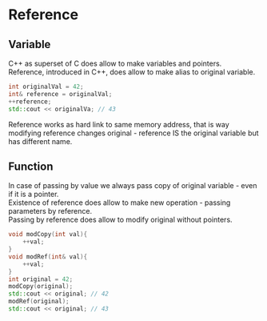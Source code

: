 Reference
===

Variable
---
C++ as superset of C does allow to make variables and pointers.  
Reference, introduced in C++, does allow to make alias to original variable. 
```cpp
int originalVal = 42;
int& reference = originalVal;
++reference;
std::cout << originalVa; // 43
```
Reference works as hard link to same memory address, that is way modifying reference changes original - reference IS the original variable but has different name.

Function
---
In case of passing by value we always pass copy of original variable - even if it is a pointer.  
Existence of reference does allow to make new operation - passing parameters by reference.  
Passing by reference does allow to modify original without pointers.
```cpp
void modCopy(int val){
    ++val;
}
void modRef(int& val){
    ++val;
}
int original = 42;
modCopy(original);
std::cout << original; // 42
modRef(original);
std::cout << original; // 43
```
